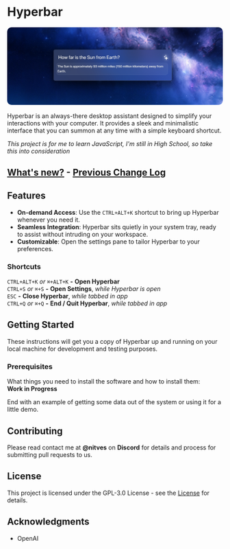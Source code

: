 # Hyperbar

<img src="./src/assets/preview.png" alt="Hyperbar Preview" style="border-radius: 10px;">

Hyperbar is an always-there desktop assistant designed to simplify your interactions with your computer. It provides a sleek and minimalistic interface that you can summon at any time with a simple keyboard shortcut.

*This project is for me to learn JavaScript, I'm still in High School, so take this into consideration*

## [What's new?](./changelogs/0.2.7.md) - [Previous Change Log](./changelogs/0.2.6.md)

## Features

- **On-demand Access**: Use the `CTRL+ALT+K` shortcut to bring up Hyperbar whenever you need it.
- **Seamless Integration**: Hyperbar sits quietly in your system tray, ready to assist without intruding on your workspace.
- **Customizable**: Open the settings pane to tailor Hyperbar to your preferences.

### Shortcuts
`CTRL+ALT+K` *or* `⌘+ALT+K` **-** **Open Hyperbar**
<br>
`CTRL+S` *or* `⌘+S`  **-** **Open Settings**, *while Hyperbar is open*
<br>
`ESC` **-** **Close Hyperbar**, *while tabbed in app*
<br>
`CTRL+Q` *or* `⌘+Q` **-** **End / Quit Hyperbar**, *while tabbed in app*

## Getting Started

These instructions will get you a copy of Hyperbar up and running on your local machine for development and testing purposes.

### Prerequisites

What things you need to install the software and how to install them:
<br>
**Work in Progress**


End with an example of getting some data out of the system or using it for a little demo.

## Contributing

Please read contact me at **@nitves** on **Discord** for details and process for submitting pull requests to us.

## License

This project is licensed under the GPL-3.0 License - see the [License](LICENSE) for details.

## Acknowledgments

- OpenAI

